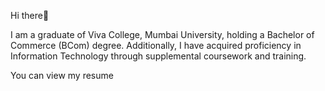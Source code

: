 Hi there👋

I am a graduate of Viva College, Mumbai University, holding a Bachelor of Commerce (BCom) degree. Additionally, I have acquired proficiency in Information Technology through supplemental coursework and training.

You can view my resume 



